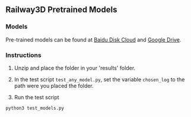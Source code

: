 

## Railway3D Pretrained Models

### Models

Pre-trained models can be found at [Baidu Disk Cloud](https://pan.baidu.com/s/1efEMnVuFHCK2KBex0P9ZzQ?pwd=rail) and [Google Drive](https://drive.google.com/drive/folders/1YKYhIOjmFIkWy_TKSVZ7D0smLnNqfsli?usp=sharing).


### Instructions

1. Unzip and place the folder in your 'results' folder.

2. In the test script `test_any_model.py`, set the variable `chosen_log` to the path were you placed the folder.

3. Run the test script
```python
python3 test_models.py
```